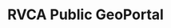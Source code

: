 ---
schema: default
title: RVCA Public GeoPortal
organization: RVCA
notes: >-
  <i>The <strong>RVCA GeoPortal</strong> is your one-stop-shop for everything
  RVCA GIS.</i><br><br>The RVCA GeoPortal has multiple tools & themes to help
  you find data and locations. The tools include Address, Lot/Con, Water Feature
  search tools and the themes include Source Protection, Generic Regulations,
  Stream Gauges, Conservation Areas and Elevation.
resources:
  - name: RVCA Public GeoPortal
    url: 'https://gis.rvca.ca/html5/?viewer=rvcageoportal'
    format: html
license: 'https://gis.rvca.ca/termsUse.htm'
category:
  - 'Interactive Mapping, Links and Resourses'
maintainer: 'Dave Crossman, RVCA GIS Coordinator'
maintainer_email: <a href=
lastUpdate: <strong>01-13-2018</strong>
---
